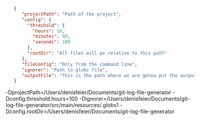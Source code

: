 ```json
   {
      "projectPath": "Path of the project",
      "config": {
        "threshold": {
          "hours": 10,
          "minutes": 60,
          "seconds": 100
        },
        "rootDir": "All files will pe relative to this path"
      },
      "fileConfig": "Only from the command line",
      "ignorer": "Path to globs file",
      "outputFile": "This is the path where we are gonna put the output"
   }
```

-DprojectPath=/Users/denisfeier/Documents/git-log-file-generator
-Dconfig.threshold.hours=100
-Dignorer=/Users/denisfeier/Documents/git-log-file-generator/src/main/resources/.globs1
-Dconfig.rootDir=/Users/denisfeier/Documents/git-log-file-generator
